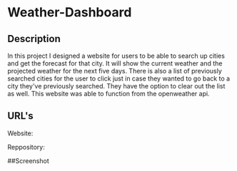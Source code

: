 # Weather-Dashboard

## Description

In this project I designed a website for users to be able to search up cities and get the forecast for that city. It will show the current weather and the projected weather for the next five days. There is also a list of previously searched cities for the user to click just in case they wanted to go back to a city they've previously searched. They have the option to clear out the list as well. This website was able to function from the openweather api. 

## URL's

Website: 

Reppository:

##Screenshot

